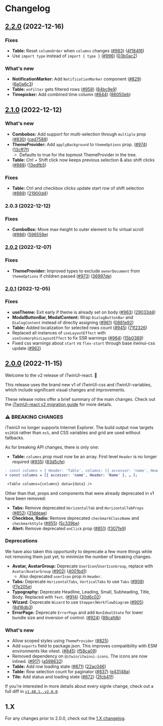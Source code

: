 # Changelog

## [2.2.0](https://www.github.com/iTwin/iTwinUI-react/compare/v2.1.0...v2.2.0) (2022-12-16)


### Fixes

* **Table:** Reset `columnOrder` when `columns` changes ([#983](https://www.github.com/iTwin/iTwinUI-react/issues/983)) ([4f184f6](https://www.github.com/iTwin/iTwinUI-react/commit/4f184f6caf37545a0008e6b9cd5d218bd218fdbd))
* Use `import type` instead of `import { type }` ([#996](https://www.github.com/iTwin/iTwinUI-react/issues/996)) ([03b0ac2](https://www.github.com/iTwin/iTwinUI-react/commit/03b0ac2accdcf2f2d63ee8e3f5e98c551dcceace))


### What's new

* **NotificationMarker:** Add `NotificationMarker` component ([#829](https://www.github.com/iTwin/iTwinUI-react/issues/829)) ([6a0a6c3](https://www.github.com/iTwin/iTwinUI-react/commit/6a0a6c3913a0d5ca51f9835f517bdac36236e8c9))
* **Table:** `onFilter` gets filtered rows ([#958](https://www.github.com/iTwin/iTwinUI-react/issues/958)) ([84bc9e9](https://www.github.com/iTwin/iTwinUI-react/commit/84bc9e9dd957ed7e87ef9f3fc617c83c74127a5f))
* **Timepicker:** Add combined time column ([#844](https://www.github.com/iTwin/iTwinUI-react/issues/844)) ([86050eb](https://www.github.com/iTwin/iTwinUI-react/commit/86050eb6d971437f287d13dbf9935d8dafbbb281))

## [2.1.0](https://www.github.com/iTwin/iTwinUI-react/compare/v2.0.2...v2.1.0) (2022-12-12)

### What's new

* **Combobox:** Add support for multi-selection through `multiple` prop ([#830](https://www.github.com/iTwin/iTwinUI-react/issues/830)) ([ced7588](https://www.github.com/iTwin/iTwinUI-react/commit/ced7588acee5273e83c0b0d05a732f260997b9bb))
* **ThemeProvider:** Add `applyBackground` to `themeOptions` prop. ([#974](https://www.github.com/iTwin/iTwinUI-react/issues/974)) ([13cff7f](https://www.github.com/iTwin/iTwinUI-react/commit/13cff7fab356e1015e2e7c361f15c6a7c8fe4d6b))
  * Defaults to true for the topmost ThemeProvider in the tree.
* **Table:** Ctrl + Shift click now keeps previous selection & also shift clicks ([#888](https://www.github.com/iTwin/iTwinUI-react/issues/888)) ([13edfb5](https://www.github.com/iTwin/iTwinUI-react/commit/13edfb5ecc62de284ac03cc2fc27b8a41b4f7b61))

### Fixes

* **Table:** Ctrl and checkbox clicks update start row of shift selection ([#889](https://www.github.com/iTwin/iTwinUI-react/issues/889)) ([21900d4](https://www.github.com/iTwin/iTwinUI-react/commit/21900d42900f7a03305bf2040cc64ddb29361b2d))

### 2.0.3 (2022-12-12)

### Fixes

* **ComboBox:** Move max-height to outer element to fix virtual scroll ([#986](https://www.github.com/iTwin/iTwinUI-react/issues/986)) ([596559e](https://www.github.com/iTwin/iTwinUI-react/commit/596559e7158877e09c98c5c672e8a58a9507a33d))

### [2.0.2](https://www.github.com/iTwin/iTwinUI-react/compare/v2.0.1...v2.0.2) (2022-12-07)

### Fixes

* **ThemeProvider:** Improved types to exclude `ownerDocument` from `themeOptions` if children passed ([#973](https://www.github.com/iTwin/iTwinUI-react/issues/973)) ([36997de](https://www.github.com/iTwin/iTwinUI-react/commit/36997de383c4783c192318f2fb617289a7dce2dd))

### [2.0.1](https://www.github.com/iTwin/iTwinUI-react/compare/v2.0.0...v2.0.1) (2022-12-05)

### Fixes

* **useTheme:** Exit early if theme is already set on body ([#963](https://www.github.com/iTwin/iTwinUI-react/issues/963)) ([29033d4](https://www.github.com/iTwin/iTwinUI-react/commit/29033d488bc6cefb3ea064305898ade85475e2ff))
* **ModalButtonBar, ModalContent:** Wrap `DialogButtonBar` and `DialogContent` instead of directly assigning ([#961](https://www.github.com/iTwin/iTwinUI-react/issues/961)) ([0881e92](https://www.github.com/iTwin/iTwinUI-react/commit/0881e92f037b7ce717f05742014ac2d6dd8c580d))
* **Table:** Added localization for selected rows count ([#945](https://www.github.com/iTwin/iTwinUI-react/issues/945)) ([71f2326](https://www.github.com/iTwin/iTwinUI-react/commit/71f232605237e0095ebe0bff4cf01d241c143c49))
* Replaced all instances of `useLayoutEffect` with `useIsomorphicLayoutEffect` to fix SSR warnings ([#964](https://www.github.com/iTwin/iTwinUI-react/issues/964)) ([15b0389](https://www.github.com/iTwin/iTwinUI-react/commit/15b038934e55d3f61631113d91f2952127426c1d))
* Fixed css warnings about `start` vs `flex-start` through base itwinui-css update ([#962](https://www.github.com/iTwin/iTwinUI-react/issues/962))

## [2.0.0](https://www.github.com/iTwin/iTwinUI-react/compare/v1.48.1...v2.0.0) (2022-11-15)

Welcome to the v2 release of iTwinUI-react. 🎉

This release uses the brand new v1 of iTwinUI-css and iTwinUI-variables, which include significant visual changes and improvements.

These release notes offer a brief summary of the main changes. Check out the [iTwinUI-react v2 migration guide](https://github.com/iTwin/iTwinUI-react/wiki/iTwinUI-react-v2-migration-guide) for more details.

### ⚠ BREAKING CHANGES

iTwinUI no longer supports Internet Explorer. The build output now targets `es2018` rather than `es5`, and CSS variables and grid are used without fallbacks.

As for breaking API changes, there is only one:

* **Table:** `columns` prop must now be an array. First level `Header` is no longer required ([#935](https://www.github.com/iTwin/iTwinUI-react/issues/935)) ([83d5cfe](https://www.github.com/iTwin/iTwinUI-react/commit/83d5cfe93980b628c79ec3951d05663a054699fc))
```diff
- const columns = { Header: 'Table', columns: [{ accessor: 'name', Header: 'Name' }, … ] };
+ const columns = [{ accessor: 'name', Header: 'Name' }, … ];

 <Table columns={columns} data={data} />
```

Other than that, props and components that were already deprecated in v1 have been removed:

* **Tabs:** Remove deprecated `HorizontalTab` and `HorizontalTabProps` ([#852](https://www.github.com/iTwin/iTwinUI-react/issues/852)) ([31ddeae](https://www.github.com/iTwin/iTwinUI-react/commit/31ddeaed3dc5919f69edb1bd9580d766fabc35c2))
* **Checkbox, Radio:** Remove deprecated `checkmarkClassName` and `checkmarkStyle` ([#855](https://www.github.com/iTwin/iTwinUI-react/issues/855)) ([5c339be](https://www.github.com/iTwin/iTwinUI-react/commit/5c339beddd117bdf5a834b96dff65d4fd67d5255))
* **Alert:** Remove deprecated `onClick` prop ([#851](https://www.github.com/iTwin/iTwinUI-react/issues/851)) ([f307fe9](https://www.github.com/iTwin/iTwinUI-react/commit/f307fe9448d0bf793885ddc0e5399cb8cd9dcadb))

### Deprecations

We have also taken this opportunity to deprecate a few more things while not removing them just yet, to minimize the number of breaking changes.

* **Avatar, AvatarGroup:** Deprecate `UserIcon`/`UserIconGroup`, replace with `Avatar`/`AvatarGroup` ([#902](https://www.github.com/iTwin/iTwinUI-react/issues/902)) ([4001bd1](https://www.github.com/iTwin/iTwinUI-react/commit/4001bd12aa9021fdcbb3e49c271eec10ec853a83))
  - Also deprecated `userIcon` prop in `Header`.
* **Tabs:** Deprecate `HorizontalTabs`, `VerticalTabs` to use `Tabs` ([#908](https://www.github.com/iTwin/iTwinUI-react/issues/908)) ([f7e205e](https://www.github.com/iTwin/iTwinUI-react/commit/f7e205e9679169701bc52942ee7adf53679b8336))
* **Typography:** Deprecate Headline, Leading, Small, Subheading, Title, Body. Replaced with `Text`. ([#914](https://www.github.com/iTwin/iTwinUI-react/issues/914)) ([30d6c02](https://www.github.com/iTwin/iTwinUI-react/commit/30d6c026a3a8e058418d25d382d030d68cbf20ff))
* **Wizard:** Deprecate `Wizard` to use `Stepper`/`WorkflowDiagram` ([#905](https://www.github.com/iTwin/iTwinUI-react/issues/905)) ([8d16db3](https://www.github.com/iTwin/iTwinUI-react/commit/8d16db3350b60c548a7389d4a9ea0b95b3f9d6bd))
* **ErrorPage:** Deprecate `ErrorPage` and add `NonIdealState` for lower bundle size and inversion of control. ([#924](https://www.github.com/iTwin/iTwinUI-react/issues/924)) ([88cafdb](https://www.github.com/iTwin/iTwinUI-react/commit/88cafdbcf2dd9af3ef9605fa676d2775ed59d7cb))

### What's new

* Allow scoped styles using `ThemeProvider` ([#825](https://github.com/iTwin/iTwinUI-react/pull/825))
* Add `exports` field to package.json. This improves compatibility with ESM environments like vitest. ([#845](https://www.github.com/iTwin/iTwinUI-react/issues/845)) ([f58ca09](https://www.github.com/iTwin/iTwinUI-react/commit/f58ca09ae2301a10bc1a3d242c6feddccffea209))
* Removed dependency on `@itwin/itwinui-icons`. The icons are now inlined. ([#917](https://www.github.com/iTwin/iTwinUI-react/issues/917)) ([a598632](https://www.github.com/iTwin/iTwinUI-react/commit/a5986322e46bd8146754ed963503fdafff5c2061))
* **Table:** Add row loading state ([#871](https://www.github.com/iTwin/iTwinUI-react/issues/871)) ([22ac046](https://www.github.com/iTwin/iTwinUI-react/commit/22ac04661baba29fbfda49f9c2cb49176b26d7cb))
* **Table:** Row selection count for paginator ([#837](https://www.github.com/iTwin/iTwinUI-react/issues/837)) ([e43148a](https://www.github.com/iTwin/iTwinUI-react/commit/e43148af9fc6250cf2470d258831a3ef8d33e582))
* **Tile:** Add status and loading state ([#872](https://www.github.com/iTwin/iTwinUI-react/issues/872)) ([2fcb41f](https://www.github.com/iTwin/iTwinUI-react/commit/2fcb41f5c41a8a32d32a3312edecf8e2b646033e))

If you're interested in more details about every signle change, check out a full diff in [`v1.48.1..v2.0.0`](https://www.github.com/iTwin/iTwinUI-react/compare/v1.48.1...v2.0.0).

## 1.X

For any changes prior to 2.0.0, check out the [1.X changelog](https://github.com/iTwin/iTwinUI-react/blob/v1/packages/iTwinUI-react/CHANGELOG.md).
